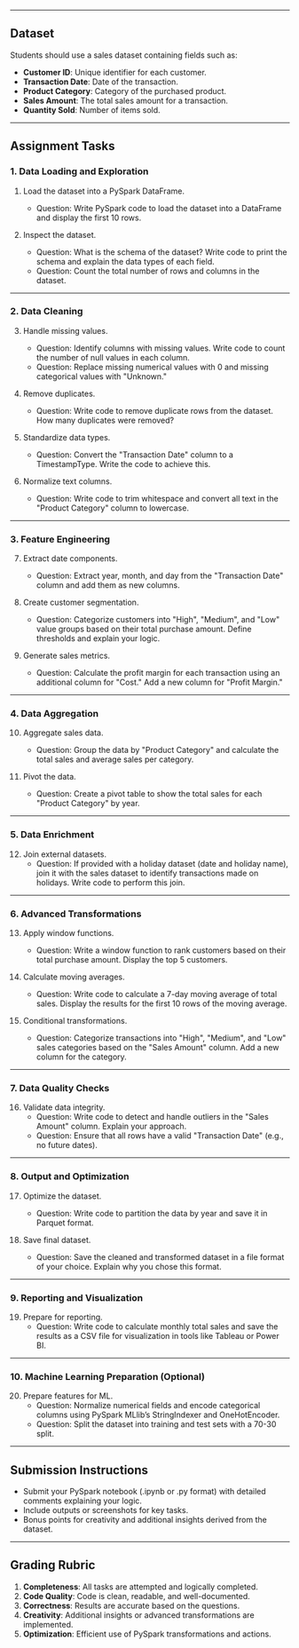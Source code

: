 
---

## Dataset
Students should use a sales dataset containing fields such as:
- **Customer ID**: Unique identifier for each customer.
- **Transaction Date**: Date of the transaction.
- **Product Category**: Category of the purchased product.
- **Sales Amount**: The total sales amount for a transaction.
- **Quantity Sold**: Number of items sold.

---

## Assignment Tasks

### 1. Data Loading and Exploration
1. Load the dataset into a PySpark DataFrame.
    - Question: Write PySpark code to load the dataset into a DataFrame and display the first 10 rows.

2. Inspect the dataset.
    - Question: What is the schema of the dataset? Write code to print the schema and explain the data types of each field.
    - Question: Count the total number of rows and columns in the dataset.

---

### 2. Data Cleaning
3. Handle missing values.
    - Question: Identify columns with missing values. Write code to count the number of null values in each column.
    - Question: Replace missing numerical values with 0 and missing categorical values with "Unknown."

4. Remove duplicates.
    - Question: Write code to remove duplicate rows from the dataset. How many duplicates were removed?

5. Standardize data types.
    - Question: Convert the "Transaction Date" column to a TimestampType. Write the code to achieve this.

6. Normalize text columns.
    - Question: Write code to trim whitespace and convert all text in the "Product Category" column to lowercase.

---

### 3. Feature Engineering
7. Extract date components.
    - Question: Extract year, month, and day from the "Transaction Date" column and add them as new columns.

8. Create customer segmentation.
    - Question: Categorize customers into "High", "Medium", and "Low" value groups based on their total purchase amount. Define thresholds and explain your logic.

9. Generate sales metrics.
    - Question: Calculate the profit margin for each transaction using an additional column for "Cost." Add a new column for "Profit Margin."

---

### 4. Data Aggregation
10. Aggregate sales data.
    - Question: Group the data by "Product Category" and calculate the total sales and average sales per category.

11. Pivot the data.
    - Question: Create a pivot table to show the total sales for each "Product Category" by year.

---

### 5. Data Enrichment
12. Join external datasets.
    - Question: If provided with a holiday dataset (date and holiday name), join it with the sales dataset to identify transactions made on holidays. Write code to perform this join.

---

### 6. Advanced Transformations
13. Apply window functions.
    - Question: Write a window function to rank customers based on their total purchase amount. Display the top 5 customers.

14. Calculate moving averages.
    - Question: Write code to calculate a 7-day moving average of total sales. Display the results for the first 10 rows of the moving average.

15. Conditional transformations.
    - Question: Categorize transactions into "High", "Medium", and "Low" sales categories based on the "Sales Amount" column. Add a new column for the category.

---

### 7. Data Quality Checks
16. Validate data integrity.
    - Question: Write code to detect and handle outliers in the "Sales Amount" column. Explain your approach.
    - Question: Ensure that all rows have a valid "Transaction Date" (e.g., no future dates).

---

### 8. Output and Optimization
17. Optimize the dataset.
    - Question: Write code to partition the data by year and save it in Parquet format.

18. Save final dataset.
    - Question: Save the cleaned and transformed dataset in a file format of your choice. Explain why you chose this format.

---

### 9. Reporting and Visualization
19. Prepare for reporting.
    - Question: Write code to calculate monthly total sales and save the results as a CSV file for visualization in tools like Tableau or Power BI.

---

### 10. Machine Learning Preparation (Optional)
20. Prepare features for ML.
    - Question: Normalize numerical fields and encode categorical columns using PySpark MLlib’s StringIndexer and OneHotEncoder.
    - Question: Split the dataset into training and test sets with a 70-30 split.

---

## Submission Instructions
- Submit your PySpark notebook (.ipynb or .py format) with detailed comments explaining your logic.
- Include outputs or screenshots for key tasks.
- Bonus points for creativity and additional insights derived from the dataset.

---

## Grading Rubric
1. **Completeness**: All tasks are attempted and logically completed.
2. **Code Quality**: Code is clean, readable, and well-documented.
3. **Correctness**: Results are accurate based on the questions.
4. **Creativity**: Additional insights or advanced transformations are implemented.
5. **Optimization**: Efficient use of PySpark transformations and actions.

